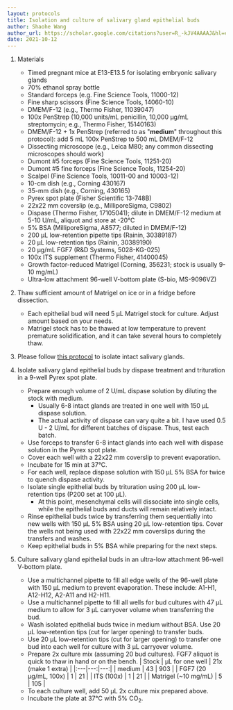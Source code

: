 ```yaml
---
layout: protocols
title: Isolation and culture of salivary gland epithelial buds
author: Shaohe Wang
author_url: https://scholar.google.com/citations?user=R_-kJV4AAAAJ&hl=en
date: 2021-10-12
---
```


1. Materials
	- Timed pregnant mice at E13-E13.5 for isolating embryonic salivary glands
	- 70% ethanol spray bottle
	- Standard forceps (e.g. Fine Science Tools, 11000-12)
	- Fine sharp scissors (Fine Science Tools, 14060-10)
	- DMEM/F-12 (e.g., Thermo Fisher, 11039047)
	- 100x PenStrep (10,000 units/mL penicillin, 10,000 µg/mL streptomycin; e.g., Thermo Fisher, 15140163)
	- DMEM/F-12 + 1x PenStrep (referred to as "__medium__" throughout this protocol): add 5 mL 100x PenStrep to 500 mL DMEM/F-12
	- Dissecting microscope (e.g., Leica M80; any common dissecting microscopes should work)
	- Dumont \#5 forceps (Fine Science Tools, 11251-20)
	- Dumont \#5 fine forceps (Fine Science Tools, 11254-20)
	- Scalpel (Fine Science Tools, 10011-00 and 10003-12)
	- 10-cm dish (e.g., Corning 430167)
	- 35-mm dish (e.g., Corning, 430165)
	- Pyrex spot plate (Fisher Scientific 13-748B)
	- 22x22 mm coverslip (e.g., MilliporeSigma, C9802)
	- Dispase (Thermo Fisher, 17105041); dilute in DMEM/F-12 medium at 5-10 U/mL, aliquot and store at -20°C
	- 5% BSA (MilliporeSigma, A8577; diluted in DMEM/F-12)
	- 200 µL low-retention pipette tips (Rainin, 30389187)
	- 20 µL low-retention tips (Rainin, 30389190)
	- 20 µg/mL FGF7 (R&D Systems, 5028-KG-025)
	- 100x ITS supplement (Thermo Fisher, 41400045)
	- Growth factor-reduced Matrigel (Corning, 356231; stock is usually 9-10 mg/mL)
	- Ultra-low attachment 96-well V-bottom plate (S-bio, MS-9096VZ)

1. Thaw sufficient amount of Matrigel on ice or in a fridge before dissection.
	- Each epithelial bud will need 5 µL Matrigel stock for culture. Adjust amount based on your needs.
	- Matrigel stock has to be thawed at low temperature to prevent premature solidification, and it can take several hours to completely thaw.

1. Please follow [this protocol](./isolation-and-culture-of-mouse-embryonic-salivary-glands.html) to isolate intact salivary glands.

1. Isolate salivary gland epithelial buds by dispase treatment and trituration in a 9-well Pyrex spot plate.
	- Prepare enough volume of 2 U/mL dispase solution by diluting the stock with medium.
		- Usually 6-8 intact glands are treated in one well with 150 µL dispase solution.
		- The actual activity of dispase can vary quite a bit. I have used 0.5 U - 2 U/mL for different batches of dispase. Thus, test each batch.
	- Use forceps to transfer 6-8 intact glands into each well with dispase solution in the Pyrex spot plate.
	- Cover each well with a 22x22 mm coverslip to prevent evaporation.
	- Incubate for 15 min at 37°C.
	- For each well, replace dispase solution with 150 µL 5% BSA for twice to quench dispase activity.
	- Isolate single epithelial buds by trituration using 200 µL low-retention tips (P200 set at 100 µL).
		- At this point, mesenchymal cells will dissociate into single cells, while the epithelial buds and ducts will remain relatively intact.
	- Rinse epithelial buds twice by transferring them sequentially into new wells with 150 µL 5% BSA using 20 µL low-retention	tips. Cover the wells not being used with 22x22 mm coverslips during the transfers and washes.
	- Keep epithelial buds in 5% BSA while preparing for the next steps.

1. Culture salivary gland epithelial buds in an ultra-low attachment 96-well V-bottom plate.
	- Use a multichannel pipette to fill all edge wells of the 96-well plate with 150 µL medium to prevent evaporation. These include: A1-H1, A12-H12, A2-A11 and H2-H11.
	- Use a multichannel pipette to fill all wells for bud cultures with 47 µL medium to allow for 3 µL carryover volume when transferring the bud.
	- Wash isolated epithelial buds twice in medium without BSA. Use 20 µL low-retention tips (cut for larger opening) to transfer buds.
	- Use 20 µL low-retention tips (cut for larger opening) to transfer one bud into each well for culture with 3 µL carryover volume.
	- Prepare 2x culture mix (assuming 20 bud cultures). FGF7 aliquot is quick to thaw in hand or on the bench.
	| Stock | µL for one well | 21x (make 1 extra) |
	|:---|---:|---:|
	| medium | 43	| 903 |
	| FGF7 (20 µg/mL, 100x) | 1 |	21 |
	| ITS (100x) | 1 | 21 |
	| Matrigel (~10 mg/mL) | 5 | 105 |
	- To each culture well, add 50 µL 2x culture mix prepared above.
	- Incubate the plate at 37°C with 5% CO<sub>2</sub>.
